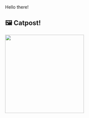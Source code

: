 Hello there!



## 🖼️ Catpost!

<sub>
    <img src="https://cdn2.thecatapi.com/images/18d.gif" height="256">
</sub>


